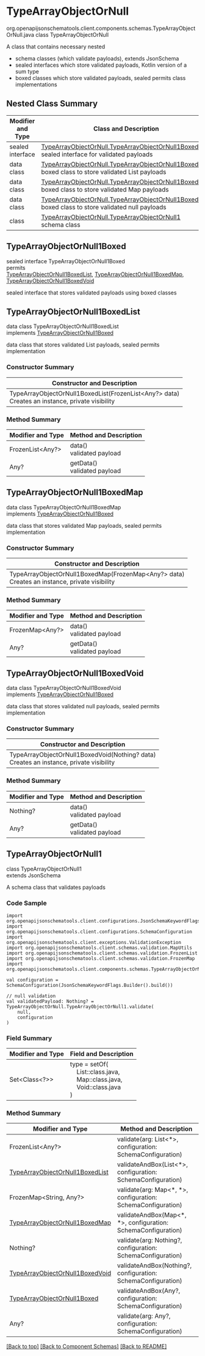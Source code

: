 # TypeArrayObjectOrNull
org.openapijsonschematools.client.components.schemas.TypeArrayObjectOrNull.java
class TypeArrayObjectOrNull<br>

A class that contains necessary nested
- schema classes (which validate payloads), extends JsonSchema
- sealed interfaces which store validated payloads, Kotlin version of a sum type
- boxed classes which store validated payloads, sealed permits class implementations

## Nested Class Summary
| Modifier and Type | Class and Description |
| ----------------- | ---------------------- |
| sealed interface | [TypeArrayObjectOrNull.TypeArrayObjectOrNull1Boxed](#typearrayobjectornull1boxed)<br> sealed interface for validated payloads |
| data class | [TypeArrayObjectOrNull.TypeArrayObjectOrNull1BoxedList](#typearrayobjectornull1boxedlist)<br> boxed class to store validated List payloads |
| data class | [TypeArrayObjectOrNull.TypeArrayObjectOrNull1BoxedMap](#typearrayobjectornull1boxedmap)<br> boxed class to store validated Map payloads |
| data class | [TypeArrayObjectOrNull.TypeArrayObjectOrNull1BoxedVoid](#typearrayobjectornull1boxedvoid)<br> boxed class to store validated null payloads |
| class | [TypeArrayObjectOrNull.TypeArrayObjectOrNull1](#typearrayobjectornull1)<br> schema class |

## TypeArrayObjectOrNull1Boxed
sealed interface TypeArrayObjectOrNull1Boxed<br>
permits<br>
[TypeArrayObjectOrNull1BoxedList](#typearrayobjectornull1boxedlist),
[TypeArrayObjectOrNull1BoxedMap](#typearrayobjectornull1boxedmap),
[TypeArrayObjectOrNull1BoxedVoid](#typearrayobjectornull1boxedvoid)

sealed interface that stores validated payloads using boxed classes

## TypeArrayObjectOrNull1BoxedList
data class TypeArrayObjectOrNull1BoxedList<br>
implements [TypeArrayObjectOrNull1Boxed](#typearrayobjectornull1boxed)

data class that stores validated List payloads, sealed permits implementation

### Constructor Summary
| Constructor and Description |
| --------------------------- |
| TypeArrayObjectOrNull1BoxedList(FrozenList<Any?> data)<br>Creates an instance, private visibility |

### Method Summary
| Modifier and Type | Method and Description |
| ----------------- | ---------------------- |
| FrozenList<Any?> | data()<br>validated payload |
| Any? | getData()<br>validated payload |

## TypeArrayObjectOrNull1BoxedMap
data class TypeArrayObjectOrNull1BoxedMap<br>
implements [TypeArrayObjectOrNull1Boxed](#typearrayobjectornull1boxed)

data class that stores validated Map payloads, sealed permits implementation

### Constructor Summary
| Constructor and Description |
| --------------------------- |
| TypeArrayObjectOrNull1BoxedMap(FrozenMap<Any?> data)<br>Creates an instance, private visibility |

### Method Summary
| Modifier and Type | Method and Description |
| ----------------- | ---------------------- |
| FrozenMap<Any?> | data()<br>validated payload |
| Any? | getData()<br>validated payload |

## TypeArrayObjectOrNull1BoxedVoid
data class TypeArrayObjectOrNull1BoxedVoid<br>
implements [TypeArrayObjectOrNull1Boxed](#typearrayobjectornull1boxed)

data class that stores validated null payloads, sealed permits implementation

### Constructor Summary
| Constructor and Description |
| --------------------------- |
| TypeArrayObjectOrNull1BoxedVoid(Nothing? data)<br>Creates an instance, private visibility |

### Method Summary
| Modifier and Type | Method and Description |
| ----------------- | ---------------------- |
| Nothing? | data()<br>validated payload |
| Any? | getData()<br>validated payload |

## TypeArrayObjectOrNull1
class TypeArrayObjectOrNull1<br>
extends JsonSchema

A schema class that validates payloads

### Code Sample
```
import org.openapijsonschematools.client.configurations.JsonSchemaKeywordFlags
import org.openapijsonschematools.client.configurations.SchemaConfiguration
import org.openapijsonschematools.client.exceptions.ValidationException
import org.openapijsonschematools.client.schemas.validation.MapUtils
import org.openapijsonschematools.client.schemas.validation.FrozenList
import org.openapijsonschematools.client.schemas.validation.FrozenMap
import org.openapijsonschematools.client.components.schemas.TypeArrayObjectOrNull

val configuration = SchemaConfiguration(JsonSchemaKeywordFlags.Builder().build())

// null validation
val validatedPayload: Nothing? = TypeArrayObjectOrNull.TypeArrayObjectOrNull1.validate(
    null,
    configuration
)
```

### Field Summary
| Modifier and Type | Field and Description |
| ----------------- | ---------------------- |
| Set<Class<?>> | type = setOf(<br/>&nbsp;&nbsp;&nbsp;&nbsp;List::class.java,<br/>&nbsp;&nbsp;&nbsp;&nbsp;Map::class.java,<br/>&nbsp;&nbsp;&nbsp;&nbsp;Void::class.java<br/>)<br/> |

### Method Summary
| Modifier and Type | Method and Description |
| ----------------- | ---------------------- |
| FrozenList<Any?> | validate(arg: List<*>, configuration: SchemaConfiguration) |
| [TypeArrayObjectOrNull1BoxedList](#typearrayobjectornull1boxedlist) | validateAndBox(List<*>, configuration: SchemaConfiguration) |
| FrozenMap<String, Any?> | validate(arg: Map&lt;*, *&gt;, configuration: SchemaConfiguration) |
| [TypeArrayObjectOrNull1BoxedMap](#typearrayobjectornull1boxedmap) | validateAndBox(Map&lt;*, *&gt;, configuration: SchemaConfiguration) |
| Nothing? | validate(arg: Nothing?, configuration: SchemaConfiguration) |
| [TypeArrayObjectOrNull1BoxedVoid](#typearrayobjectornull1boxedvoid) | validateAndBox(Nothing?, configuration: SchemaConfiguration) |
| [TypeArrayObjectOrNull1Boxed](#typearrayobjectornull1boxed) | validateAndBox(Any?, configuration: SchemaConfiguration) |
| Any? | validate(arg: Any?, configuration: SchemaConfiguration) |

[[Back to top]](#top) [[Back to Component Schemas]](../../../README.md#Component-Schemas) [[Back to README]](../../../README.md)
